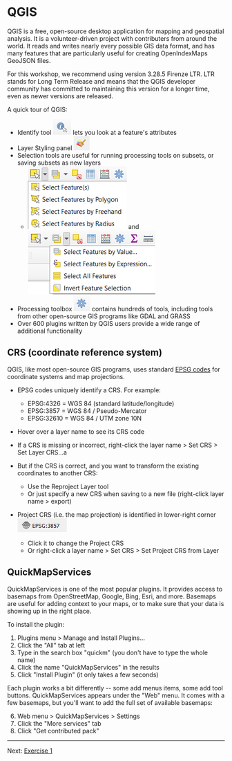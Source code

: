 # QGIS

QGIS is a free, open-source desktop application for mapping and geospatial analysis.
It is a volunteer-driven project with contributers from around the world.
It reads and writes nearly every possible GIS data format,
and has many features that are particularly useful for creating OpenIndexMaps GeoJSON files.

For this workshop, we recommend using version 3.28.5 Firenze LTR.
LTR stands for Long Term Release and means that the QGIS developer community has committed to maintaining
this version for a longer time, even as newer versions are released.

A quick tour of QGIS:

- Identify tool  ![EPSG:3857](/image/identify-tool.png) lets you look at a feature's attributes
- Layer Styling panel ![processing toolbox button](/image/layer-styling-button.png)
- Selection tools are useful for running processing tools on subsets, or saving subsets as new layers
  - ![selection tools 1](/image/selection-tools1.png) and ![selection tools 2](/image/selection-tools2.png)
- Processing toolbox ![processing toolbox button](/image/processing-button.png) contains hundreds of tools, including tools from other open-source GIS programs like GDAL and GRASS
- Over 600 plugins written by QGIS users provide a wide range of additional functionality


## CRS (coordinate reference system)

QGIS, like most open-source GIS programs, uses standard [EPSG codes](https://epsg.io/) for coordinate systems and map projections.

  - EPSG codes uniquely identify a CRS. For example:
    - EPSG:4326 = WGS 84 (standard latitude/longitude)
    - EPSG:3857 = WGS 84 / Pseudo-Mercator
    - EPSG:32610 = WGS 84 / UTM zone 10N
  - Hover over a layer name to see its CRS code
  - If a CRS is missing or incorrect, right-click the layer name > Set CRS > Set Layer CRS...a
  - But if the CRS is correct, and you want to transform the existing coordinates to another CRS:
    - Use the Reproject Layer tool
    - Or just specify a new CRS when saving to a new file (right-click layer name > export)

  - Project CRS (i.e. the map projection) is identified in lower-right corner ![EPSG:3857](/image/project-crs.png)
    - Click it to change the Project CRS
    - Or right-click a layer name > Set CRS > Set Project CRS from Layer


## QuickMapServices

QuickMapServices is one of the most popular plugins.  It provides access to basemaps from OpenStreetMap, Google, Bing, Esri, and more.  Basemaps are useful for adding context to your maps, or to make sure that your data is showing up in the right place.

To install the plugin:

1. Plugins menu > Manage and Install Plugins...
2. Click the "All" tab at left
3. Type in the search box "quickm" (you don't have to type the whole name)
4. Click the name "QuickMapServices" in the results
5. Click "Install Plugin" (it only takes a few seconds)

Each plugin works a bit differently -- some add menus items, some add tool buttons.  QuickMapServices appears under the "Web" menu.  It comes with a few basemaps, but you'll want to add the full set of available basemaps:

6. Web menu > QuickMapServices > Settings
7. Click the "More services" tab
8. Click "Get contributed pack"

----

Next: [Exercise 1](exercise1)

